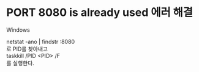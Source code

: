 # PORT 8080 is already used 에러 해결

Windows

netstat -ano | findstr :8080 \
로 PID를 찾아내고\
taskkill /PID \<PID> /F\
를 실행한다.
